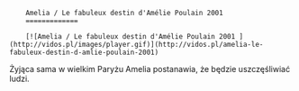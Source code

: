 
        Amelia / Le fabuleux destin d'Amélie Poulain 2001 
        =============
        
        [![Amelia / Le fabuleux destin d'Amélie Poulain 2001 ](http://vidos.pl/images/player.gif)](http://vidos.pl/amelia-le-fabuleux-destin-d-amlie-poulain-2001)
        
        
 Żyjąca sama w wielkim Paryżu Amelia postanawia, że będzie uszczęśliwiać ludzi.
    